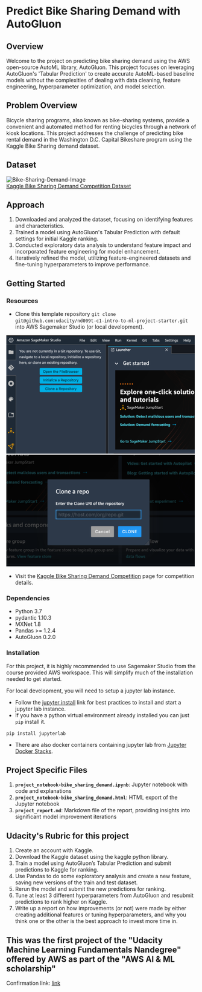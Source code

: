 # Predict Bike Sharing Demand with AutoGluon

## Overview

Welcome to the project on predicting bike sharing demand using the AWS open-source AutoML library, AutoGluon. This project focuses on leveraging AutoGluon's 'Tabular Prediction' to create accurate AutoML-based baseline models without the complexities of dealing with data cleaning, feature engineering, hyperparameter optimization, and model selection.

## Problem Overview

Bicycle sharing programs, also known as bike-sharing systems, provide a convenient and automated method for renting bicycles through a network of kiosk locations. This project addresses the challenge of predicting bike rental demand in the Washington D.C. Capital Bikeshare program using the Kaggle Bike Sharing demand dataset.

## Dataset
![[Bike-Sharing-Demand-Image]([img/Bike-Sharing-Demand-img.jpg](https://storage.googleapis.com/kaggle-media/competitions/kaggle/3948/media/bikes.png))](https://storage.googleapis.com/kaggle-media/competitions/kaggle/3948/media/bikes.png)<br>
[Kaggle Bike Sharing Demand Competition Dataset](https://www.kaggle.com/competitions/bike-sharing-demand/data)

## Approach

1. Downloaded and analyzed the dataset, focusing on identifying features and characteristics.
2. Trained a model using AutoGluon's Tabular Prediction with default settings for initial Kaggle ranking.
3. Conducted exploratory data analysis to understand feature impact and incorporated feature engineering for model enhancement.
4. Iteratively refined the model, utilizing feature-engineered datasets and fine-tuning hyperparameters to improve performance.

## Getting Started

### Resources
* Clone this template repository `git clone git@github.com:udacity/nd009t-c1-intro-to-ml-project-starter.git` into AWS Sagemaker Studio (or local development).

<img src="img/sagemaker-studio-git1.png" alt="sagemaker-studio-git1.png" width="500"/>
<img src="img/sagemaker-studio-git2.png" alt="sagemaker-studio-git2.png" width="500"/>

- Visit the [Kaggle Bike Sharing Demand Competition](https://www.kaggle.com/c/bike-sharing-demand) page for competition details.

### Dependencies

- Python 3.7
- pydantic 1.10.3
- MXNet 1.8
- Pandas >= 1.2.4
- AutoGluon 0.2.0 

### Installation
For this project, it is highly recommended to use Sagemaker Studio from the course provided AWS workspace. This will simplify much of the installation needed to get started.

For local development, you will need to setup a jupyter lab instance.
* Follow the [jupyter install](https://jupyter.org/install.html) link for best practices to install and start a jupyter lab instance.
* If you have a python virtual environment already installed you can just `pip` install it.
```
pip install jupyterlab
```
* There are also docker containers containing jupyter lab from [Jupyter Docker Stacks](https://jupyter-docker-stacks.readthedocs.io/en/latest/index.html).

## Project Specific Files

1. **`project_notebook-bike_sharing_demand.ipynb`**: Jupyter notebook with code and explanations 
2. **`project_notebook-bike_sharing_demand.html`**: HTML export of the Jupyter notebook
3. **`project_report.md`**: Markdown file of the report, providing insights into significant model improvement iterations

## Udacity's Rubric for this project

1. Create an account with Kaggle.
2. Download the Kaggle dataset using the kaggle python library.
3. Train a model using AutoGluon’s Tabular Prediction and submit predictions to Kaggle for ranking.
4. Use Pandas to do some exploratory analysis and create a new feature, saving new versions of the train and test dataset.
5. Rerun the model and submit the new predictions for ranking.
6. Tune at least 3 different hyperparameters from AutoGluon and resubmit predictions to rank higher on Kaggle.
7. Write up a report on how improvements (or not) were made by either creating additional features or tuning hyperparameters, and why you think one or the other is the best approach to invest more time in.

## This was the first project of the "Udacity Machine Learning Fundamentals Nandegree" offered by AWS as part of the "AWS AI & ML scholarship"
Confirmation  link: [link](confirm.udacity.com/e/ba2b0610-ee8f-11ed-8e43-fbdc25fcc49f)


